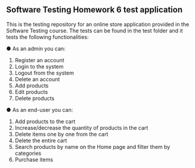 ## Software Testing Homework 6 test application

This is the testing repository for an online store application provided in the Software Testing course. The tests can be found in the test folder and it tests the following functionalities:

● As an admin you can:
1. Register an account
2. Login to the system
3. Logout from the system
4. Delete an account
5. Add products
6. Edit products
7. Delete products
   
● As an end-user you can:
1. Add products to the cart
2. Increase/decrease the quantity of products in the cart
3. Delete items one by one from the cart
4. Delete the entire cart
5. Search products by name on the Home page and filter them by
categories
6. Purchase items
